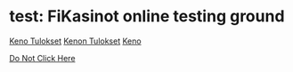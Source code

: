 # test: FiKasinot online testing ground

[Keno Tulokset](https://fikasinot.com/muut-uutiset/keno-tulokset/?token1=value1)
[Kenon Tulokset](https://fikasinot.com/muut-uutiset/keno-tulokset/?token1=value2)
[Keno](https://fikasinot.com/muut-uutiset/keno-tulokset/?token1=value3)

[Do Not Click Here](https://fikasinot.com/?tokenX=valueX)
